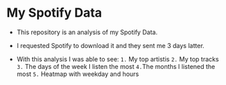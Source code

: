# My Spotify Data
- This repository is an analysis of my Spotify Data. 

- I requested Spotify to download it and they sent me 3 days latter.

- With this analysis I was able to see:
`1.` My top artistis
`2.` My top tracks
`3.` The days of the week I listen the most
`4.`The months I listened the most
`5.` Heatmap with weekday and hours
